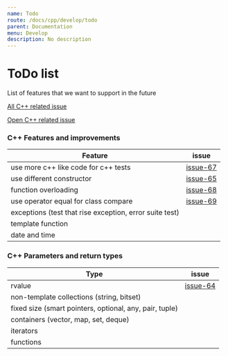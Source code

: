 ```yaml
---
name: Todo
route: /docs/cpp/develop/todo
parent: Documentation
menu: Develop
description: No description
---
```


# ToDo list

List of features that we want to support in the future

[All C++ related issue](https://github.com/UnitTestBot/UTBotCpp/issues?q=label%3Acpp)

[Open C++ related issue](https://github.com/UnitTestBot/UTBotCpp/labels/cpp)

### C++ Features and improvements

  | Feature | issue |
  |---------|-------|
  | use more c++ like code for c++ tests | [issue-67](https://github.com/UnitTestBot/UTBotCpp/issues/67) |
  | use different constructor | [issue-65](https://github.com/UnitTestBot/UTBotCpp/issues/65) |
  | function overloading | [issue-68](https://github.com/UnitTestBot/UTBotCpp/issues/68) |
  | use operator equal for class compare | [issue-69](https://github.com/UnitTestBot/UTBotCpp/issues/69) |
  | exceptions (test that rise exception, error suite test) | |
  | template function | |
  | date and time | |

### C++ Parameters and return types
  
  | Type | issue |
  |------|-------|
  | rvalue | [issue-64](https://github.com/UnitTestBot/UTBotCpp/issues/64) |
  | non-template collections (string, bitset) | |
  | fixed size (smart pointers, optional, any, pair, tuple) | |
  | containers (vector, map, set, deque) | |
  | iterators | |
  | functions | |
  